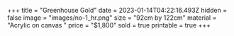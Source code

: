 +++
title = "Greenhouse Gold"
date = 2023-01-14T04:22:16.493Z
hidden = false
image = "images/no-1_hr.png"
size = "92cm by 122cm"
material = "Acrylic on canvas "
price = "$1,800"
sold = true
printable = true
+++
